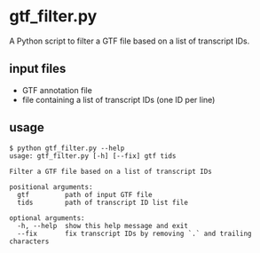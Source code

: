 # gtf_filter.py

A Python script to filter a GTF file based on a list of transcript IDs.

## input files

* GTF annotation file
* file containing a list of transcript IDs (one ID per line)

## usage

```
$ python gtf_filter.py --help
usage: gtf_filter.py [-h] [--fix] gtf tids

Filter a GTF file based on a list of transcript IDs

positional arguments:
  gtf         path of input GTF file
  tids        path of transcript ID list file

optional arguments:
  -h, --help  show this help message and exit
  --fix       fix transcript IDs by removing `.` and trailing characters
```

